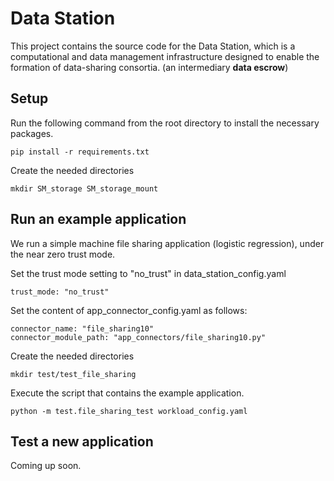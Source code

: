 # Data Station

This project contains the source code for the Data Station, which is a computational and data management infrastructure 
designed to enable the formation of data-sharing consortia. (an intermediary **data escrow**)

## Setup

Run the following command from the root directory to install the necessary packages.

    pip install -r requirements.txt

Create the needed directories

    mkdir SM_storage SM_storage_mount

## Run an example application

We run a simple machine file sharing application (logistic regression), under the near zero trust mode.

Set the trust mode setting to "no_trust" in data_station_config.yaml

    trust_mode: "no_trust"

Set the content of app_connector_config.yaml as follows:

    connector_name: "file_sharing10"
    connector_module_path: "app_connectors/file_sharing10.py"

Create the needed directories

    mkdir test/test_file_sharing

Execute the script that contains the example application.

    python -m test.file_sharing_test workload_config.yaml

## Test a new application

Coming up soon.